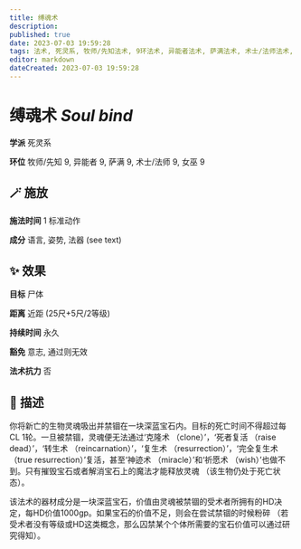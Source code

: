 ```yaml
---
title: 缚魂术
description: 
published: true
date: 2023-07-03 19:59:28
tags: 法术, 死灵系, 牧师/先知法术, 9环法术, 异能者法术, 萨满法术, 术士/法师法术, 女巫法术
editor: markdown
dateCreated: 2023-07-03 19:59:28
---
```


# **缚魂术** *Soul bind*

**学派** 死灵系 

**环位** 牧师/先知 9, 异能者 9, 萨满 9, 术士/法师 9, 女巫 9

## 🪄 施放

**施法时间** 1 标准动作

**成分** 语言, 姿势, 法器 (see text)

## ✨ 效果 

**目标** 尸体 

**距离** 近距 (25尺+5尺/2等级)  

**持续时间** 永久 

**豁免** 意志, 通过则无效

**法术抗力** 否

## 📖 描述

你将新亡的生物灵魂吸出并禁锢在一块深蓝宝石内。目标的死亡时间不得超过每CL 1轮。一旦被禁锢，灵魂便无法通过‘克隆术 （clone）’，‘死者复活 （raise dead）’，‘转生术 （reincarnation）’，‘复生术 （resurrection）’，‘完全复生术 （true resurrection）’复活，甚至‘神迹术 （miracle）’和‘祈愿术 （wish）’也做不到。只有摧毁宝石或者解消宝石上的魔法才能释放灵魂 （该生物仍处于死亡状态）。

该法术的器材成分是一块深蓝宝石，价值由灵魂被禁锢的受术者所拥有的HD决定，每HD价值1000gp。如果宝石的价值不足，则会在尝试禁锢的时候粉碎 （若受术者没有等级或HD这类概念，那么囚禁某个个体所需要的宝石价值可以通过研究得知）。
    